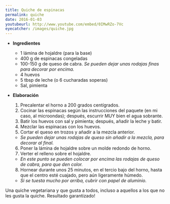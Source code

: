 ```yaml
---
title: Quiche de espinacas
permalink: quiche
date: 2016-01-03
youtubeurl: http://www.youtube.com/embed/0IMwRZo-7Vc
eyecatcher: /images/quiche.jpg
---
```



* **Ingredientes**
  * 1 lámina de hojaldre (para la base)
  * 400 g de espinacas congeladas
  * 100-150 g de queso de cabra. _Se pueden dejar unas rodajas finas para decorar por encima._
  * 4 huevos
  * 5 tbsp de leche (o 6 cucharadas soperas)
  * Sal, pimienta

* **Elaboración**
  1. Precalentar el horno a 200 grados centígrados. 
  2. Cocinar las espinacas según las instrucciones del paquete (en mi caso, al microondas); después, escurrir MUY bien el agua sobrante. 
  3. Batir los huevos con sal y pimienta; después, añadir la leche y batir. 
  4. Mezclar las espinacas con los huevos. 
  5. Cortar el queso en trozos y añadir a la mezcla anterior. 
   - _Se pueden dejar unas rodajas de queso sin añadir a la mezcla, para decorar al final._
  6. Poner la lámina de hojaldre sobre un molde redondo de horno. 
  7. Verter el relleno sobre el hojaldre. 
   - _En este punto se pueden colocar por encima las rodajas de queso de cabra, para que den color._
  8. Hornear durante unos 25 minutos, en el tercio bajo del horno, hasta que el centro esté cuajado, pero aún ligeramente húmedo. 
   - _Si se tuesta mucho por arriba, cubrir con papel de aluminio._


Una quiche vegetariana y que gusta a todos, incluso a aquellos a los que no les gusta la quiche. Resultado garantizado!